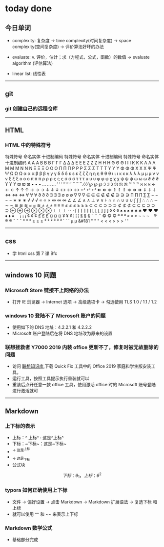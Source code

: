 # today done

## 今日单词

- complexity: 复杂度 -> time complexity(时间复杂度) -> space complexity(空间复杂度) -> 评价算法好坏的办法

- evaluate: v. 评价，估计；求（方程式，公式，函数）的数值 -> evaluate algorithm (评估算法)

- linear list: 线性表
---

## git

### git 创建自己的远程仓库

---

## HTML

### HTML 中的特殊符号

特殊符号 命名实体 十进制编码 特殊符号 命名实体 十进制编码 特殊符号 命名实体 十进制编码
Α &Alpha; &#913; Β &Beta; &#914; Γ &Gamma; &#915;
Δ &Delta; &#916; Ε &Epsilon; &#917; Ζ &Zeta; &#918;
Η &Eta; &#919; Θ &Theta; &#920; Ι &Iota; &#921;
Κ &Kappa; &#922; Λ &Lambda; &#923; Μ &Mu; &#924;
Ν &Nu; &#925; Ξ &Xi; &#926; Ο &Omicron; &#927;
Π &Pi; &#928; Ρ &Rho; &#929; Σ &Sigma; &#931;
Τ &Tau; &#932; Υ &Upsilon; &#933; Φ &Phi; &#934;
Χ &Chi; &#935; Ψ &Psi; &#936; Ω &Omega; &#937;
α &alpha; &#945; β &beta; &#946; γ &gamma; &#947;
δ &delta; &#948; ε &epsilon; &#949; ζ &zeta; &#950;
η &eta; &#951; θ &theta; &#952; ι &iota; &#953;
κ &kappa; &#954; λ &lambda; &#955; μ &mu; &#956;
ν &nu; &#957; ξ &xi; &#958; ο &omicron; &#959;
π &pi; &#960; ρ &rho; &#961; ς &sigmaf; &#962;
σ &sigma; &#963; τ &tau; &#964; υ &upsilon; &#965;
φ &phi; &#966; χ &chi; &#967; ψ &psi; &#968;
ω &omega; &#969; ϑ &thetasym; &#977; ϒ &upsih; &#978;
ϖ &piv; &#982; • &bull; &#8226; … &hellip; &#8230;
′ &prime; &#8242; ″ &Prime; &#8243; ‾ &oline; &#8254;
⁄ &frasl; &#8260; ℘ &weierp; &#8472; ℑ &image; &#8465;
ℜ &real; &#8476; ™ &trade; &#8482; ℵ &alefsym; &#8501;
← &larr; &#8592; ↑ &uarr; &#8593; → &rarr; &#8594;
↓ &darr; &#8595; ↔ &harr; &#8596; ↵ &crarr; &#8629;
⇐ &lArr; &#8656; ⇑ &uArr; &#8657; ⇒ &rArr; &#8658;
⇓ &dArr; &#8659; ⇔ &hArr; &#8660; ∀ &forall; &#8704;
∂ &part; &#8706; ∃ &exist; &#8707; ∅ &empty; &#8709;
∇ &nabla; &#8711; ∈ &isin; &#8712; ∉ &notin; &#8713;
∋ &ni; &#8715; ∏ &prod; &#8719; ∑ &sum; &#8722;
− &minus; &#8722; ∗ &lowast; &#8727; √ &radic; &#8730;
∝ &prop; &#8733; ∞ &infin; &#8734; ∠ &ang; &#8736;
∧ &and; &#8869; ∨ &or; &#8870; ∩ &cap; &#8745;
∪ &cup; &#8746; ∫ &int; &#8747; ∴ &there4; &#8756;
∼ &sim; &#8764; ≅ &cong; &#8773; ≈ &asymp; &#8773;
≠ &ne; &#8800; ≡ &equiv; &#8801; ≤ &le; &#8804;
≥ &ge; &#8805; ⊂ &sub; &#8834; ⊃ &sup; &#8835;
⊄ &nsub; &#8836; ⊆ &sube; &#8838; ⊇ &supe; &#8839;
⊕ &oplus; &#8853; ⊗ &otimes; &#8855; ⊥ &perp; &#8869;
⋅ &sdot; &#8901; ⌈ &lceil; &#8968; ⌉ &rceil; &#8969;
⌊ &lfloor; &#8970; ⌋ &rfloor; &#8971; ◊ &loz; &#9674;
♠ &spades; &#9824; ♣ &clubs; &#9827; ♥ &hearts; &#9829;
♦ &diams; &#9830; &nbsp; &#160; ¡ &iexcl; &#161;
¢ &cent; &#162; £ &pound; &#163; ¤ &curren; &#164;
¥ &yen; &#165; ¦ &brvbar; &#166; § &sect; &#167;
¨ &uml; &#168; © &copy; &#169; ª &ordf; &#170;
« &laquo; &#171; ¬ &not; &#172; ­ &shy; &#173;
® &reg; &#174; ¯ &macr; &#175; ° &deg; &#176;
± &plusmn; &#177; ² &sup2; &#178; ³ &sup3; &#179;
´ &acute; &#180; µ &micro; &#181 " &quot; &#34;
< &lt; &#60; > &gt; &#62; ' &#39;

---

## css

- 学 html css 第 7 课 Bfc

---

## windows 10 问题

### Microsoft Store 链接不上网络的办法

- 打开 IE 浏览器 -> Internet 选项 -> 高级选项卡 -> 勾选使用 TLS 1.0 / 1.1 / 1.2

### windows 10 登陆不了 Microsoft 账户的问题

- 使用如下的 DNS 地址：4.2.2.1 和 4.2.2.2
- Microsoft 账户登陆后在将 DNS 地址改为原来的设置

### 联想拯救者 Y7000 2019 内装 office 更新不了，修复时被无故删除的问题

- 访问 [联想知识库](https://iknow.lenovo.com.cn/detail/dc_172545.html),下载 Quick Fix 工具中的 Office 2019 家庭和学生版安装工具。
- 运行工具，按照工具提示执行重装就可以
- 重装后点开任意一款 office 工具，使用激活 office 时的 Microsoft 账号登陆进行激活就可

---

## Markdown

### 上下标的表示

- 上标：\^ 上标\^ : 这是^上标^
- 下标：\~下标\~：这是~下标~
- <sup> -> 这是<sup>上标</sup>
- <sub> -> 这是<sub>下标</sub>
- 公式块

$$
下标 ：θ_1 ，上标 ：θ^2
$$

### typora 如何正确使用上下标

- 文件 -> 偏好设置 -> 点击 Markdown -> Markdown 扩展语法 -> 复选下标 和 上标
- 就可以使用 ^^ 和 ~~ 来表示上下标

### Markdown 数学公式

- 基础部分完成






